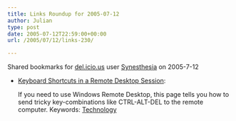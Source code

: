 ```yaml
---
title: Links Roundup for 2005-07-12
author: Julian
type: post
date: 2005-07-12T22:59:00+00:00
url: /2005/07/12/links-230/

---
```

Shared bookmarks for [del.icio.us][1] user  [Synesthesia][2] on 2005-7-12

  * [Keyboard Shortcuts in a Remote Desktop Session][3]:
  
    If you need to use Windows Remote Desktop, this page tells you how to send tricky key-combinations like CTRL-ALT-DEL to the remote computer. Keywords: [Technology][4]

 [1]: http://del.icio.us/
 [2]: http://del.icio.us/synesthesia
 [3]: http://www.microsoft.com/resources/documentation/Windows/XP/all/reskit/en-us/Default.asp?url=/resources/documentation/Windows/XP/all/reskit/en-us/pree_rem_qsva.asp "http://www.microsoft.com/resources/documentation/Windows/XP/all/reskit/en-us/Default.asp?url=/resources/documentation/Windows/XP/all/reskit/en-us/pree_rem_qsva.asp"
 [4]: http://del.icio.us/synesthesia/Technology